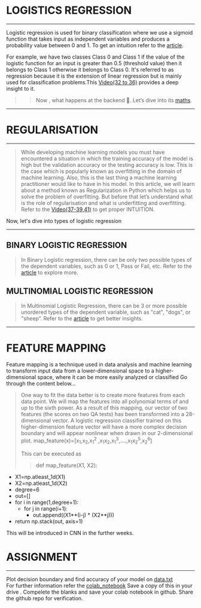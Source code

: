 # LOGISTICS REGRESSION 
***
Logistic regression is used for binary classification where we use a sigmoid function that takes input as independent variables and produces a probability value between 0 and 1.
To get an intuition refer to the [article](https://ml-cheatsheet.readthedocs.io/en/latest/logistic_regression.html).

For example, we have two classes Class 0 and Class 1 if the value of the logistic function for an input is greater than 0.5 (threshold value) then it belongs to Class 1 otherwise it belongs to Class 0. It's referred to as regression because it is the extension of linear regression but is mainly used for classification problems.This [Video(32 to 36)](https://www.youtube.com/watch?v=xuTiAW0OR40&list=PLkDaE6sCZn6FNC6YRfRQc_FbeQrF8BwGI&index=32)
provides a deep insight to it.

>>Now , what happens at the backend 🤔. Let’s dive into its [maths](https://towardsdatascience.com/logistic-regression-detailed-overview-46c4da4303bc).



***
# REGULARISATION
***
>While developing machine learning models you must have encountered a situation in which the training accuracy of the model is high but the validation accuracy or the testing accuracy is low. This is the case which is popularly known as overfitting in the domain of machine learning. Also, this is the last thing a machine learning practitioner would like to have in his model. In this article, we will learn about a method known as Regularization in Python which helps us to solve the problem of overfitting. But before that let’s understand what is the role of regularisation  and what is underfitting and overfitting.
Refer to the [Video(37-39,41)](https://www.youtube.com/watch?v=8upNQi-40Q8&list=PLkDaE6sCZn6FNC6YRfRQc_FbeQrF8BwGI&index=37) to get proper INTUITION.


Now, let's dive into types of logistic regression 
***
## BINARY  LOGISTIC REGRESSION
>In Binary Logistic regression, there can be only two possible types of the dependent variables, such as 0 or 1, Pass or Fail, etc. Refer to the [article](https://onezero.blog/modelling-binary-logistic-regression-using-python-research-oriented-modelling-and-interpretation/) to explore more. 

## MULTINOMIAL LOGISTIC REGRESSION
>In Multinomial Logistic Regression, there can be 3 or more possible unordered types of the dependent variable, such as "cat", "dogs", or "sheep”. Refer to the [article](https://www.pycodemates.com/2022/03/multinomial-logistic-regression-definition-math-and-implementation.html) to get better insights.
***
# FEATURE MAPPING
Feature mapping is a technique used in data analysis and machine learning to transform input data from a lower-dimensional space to a higher-dimensional space, where it can be more easily analyzed or classified
Go through the content below…
>One way to fit the data better is to create more features from each data point. We will map the features into all polynomial terms of
and
up to the sixth power. As a result of this mapping, our vector of two features (the scores on two QA tests) has been transformed into a 28-dimensional vector. A logistic regression classifier trained on this higher-dimension feature vector will have a more complex decision boundary and will appear nonlinear when drawn in our 2-dimensional plot.
map_feature(x)=[x<sub>1</sub>,x<sub>2</sub>,x<sub>1</sub><sup>2</sup> ,x<sub>1</sub>x<sub>2</sub>,x<sub>1</sub><sup>3</sup>,....,x<sub>1</sub>x<sub>2</sub><sup>5</sup>,x<sub>2</sub><sup>6</sup>]
>
>This can be executed as
>>def map_feature(X1, X2):<br>
   - X1=np.atleast_1d(X1)<br>
   - X2=np.atleast_1d(X2)<br>
   - degree=6<br>
   - out=[]<br>
   - for i in range(1,degree+1):<br>
     - for j in range(i+1):<br>
       - out.append((X1**(i-j) * (X2**j)))<br>
   - return np.stack(out, axis=1)<br>

This will be introduced in CNN in the further weeks.


# ASSIGNMENT
***
Plot decision boundary and find accuracy of your model on [data.txt](./data.txt)  
For further information refer the [colab_notebook](https://colab.research.google.com/drive/1oRnVWpXmK5JDKIHOOJm5bjwy8d9v6pRb#scrollTo=BqlxZOXoHh4z)
Save a copy of this in your drive . Compelete the blanks and save your colab notebook in github.
Share the github repo for verification.
